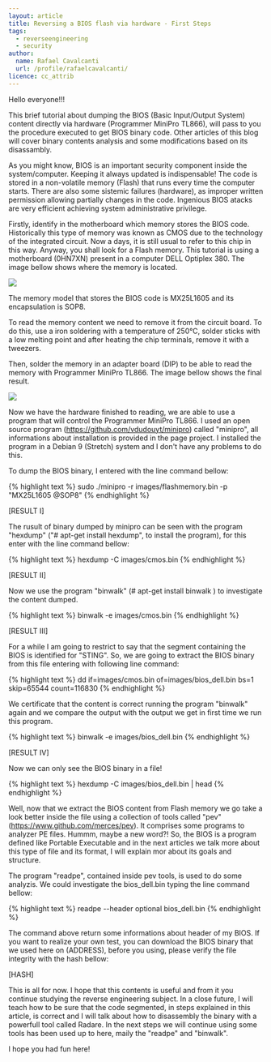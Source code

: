 ```yaml
---
layout: article
title: Reversing a BIOS flash via hardware - First Steps
tags:
  - reverseengineering
  - security
author:
  name: Rafael Cavalcanti
  url: /profile/rafaelcavalcanti/
licence: cc_attrib
---
```

Hello everyone!!!

This brief tutorial about dumping the BIOS (Basic Input/Output System) content directly via hardware (Programmer MiniPro TL866), will pass to you the procedure executed to get BIOS binary code. Other articles of this blog will cover binary contents analysis and some modifications based on its disassambly.

As you might know, BIOS is an important security component inside the system/computer. Keeping it always updated is indispensable! The code is stored in a non-volatile memory (Flash) that runs every time the computer starts. There are also some sistemic failures (hardware), as improper written permission allowing partially changes in the code. Ingenious BIOS atacks are very efficient achieving system administrative privilege.

Firstly, identify in the motherboard which memory stores the BIOS code. Historically this type of memory was known as CMOS due to the technology of the integrated circuit. Now a days, it is still usual to refer to this chip in this way. Anyway, you shall look for a Flash memory. This tutorial is using a motherboard (0HN7XN) present in a computer DELL Optiplex 380. The image bellow shows where the memory is located.

<img src="/images/posts/00001-A_CHANGED.png" />

The memory model that stores the BIOS code is MX25L1605 and its encapsulation is SOP8.

To read the memory content we need to remove it from the circuit board. To do this, use a iron soldering with a temperature of 250°C, solder sticks with a low melting point and after heating the chip terminals, remove it with a tweezers.

Then, solder the memory in an adapter board (DIP) to be able to read the memory with Programmer MiniPro TL866. The image bellow shows the final result.

<img src="/images/posts/00001-B.png" />

Now we have the hardware finished to reading, we are able to use a program that will control the Programmer MiniPro TL866. I used an open source program (https://github.com/vdudouyt/minipro) called "minipro", all informations about installation is provided in the page project. I installed the program in a Debian 9 (Stretch) system and I don't have any problems to do this.

To dump the BIOS binary, I entered with the line command bellow:

{% highlight text %}
sudo ./minipro -r images/flashmemory.bin -p "MX25L1605 @SOP8"
{% endhighlight %}

[RESULT I]

The rusult of binary dumped by minipro can be seen with the program "hexdump" ("# apt-get install hexdump", to install the program), for this enter with the line command bellow:

{% highlight text %}
hexdump -C images/cmos.bin
{% endhighlight %}

[RESULT II]

Now we use the program "binwalk" (# apt-get install binwalk ) to investigate the content dumped.

{% highlight text %}
binwalk -e images/cmos.bin
{% endhighlight %}

[RESULT III]

For a while I am going to restrict to say that the segment containing the BIOS is identified for "STING". So, we are going to extract the BIOS binary from this file entering with following line command:

{% highlight text %}
dd if=images/cmos.bin of=images/bios_dell.bin bs=1 skip=65544 count=116830
{% endhighlight %}

We certificate that the content is correct running the program "binwalk" again and we compare the output with the output we get in first time we run this program.

{% highlight text %}
binwalk -e images/bios_dell.bin
{% endhighlight %}

[RESULT IV]

Now we can only see the BIOS binary in a file!

{% highlight text %}
hexdump -C images/bios_dell.bin | head
{% endhighlight %}

Well, now that we extract the BIOS content from Flash memory we go take a look better inside the file using a collection of tools called "pev" (https://www.github.com/merces/pev). It comprises some programs to analyzer PE files. Hummm, maybe a new word?! So, the BIOS is a program defined like Portable Executable and in the next articles we talk more about this type of file and its format, I will explain mor about its goals and structure.

The program "readpe", contained inside pev tools, is used to do some analyzis. We could investigate the bios_dell.bin typing the line command bellow:

{% highlight text %}
readpe --header optional bios_dell.bin
{% endhighlight %}

The command above return some informations about header of my BIOS. If you want to realize your own test, you can download the BIOS binary that we used here on (ADDRESS), before you using, please verify the file integrity with the hash bellow:

[HASH]

This is all for now. I hope that this contents is useful and from it you continue studying the reverse engineering subject. In a close future, I will teach how to be sure that the code segmented, in steps explained in this article, is correct and I will talk about how to disassembly the binary with a powerfull tool called Radare. In the next steps we will continue using some tools has been used up to here, maily the "readpe" and "binwalk".

I hope you had fun here!
